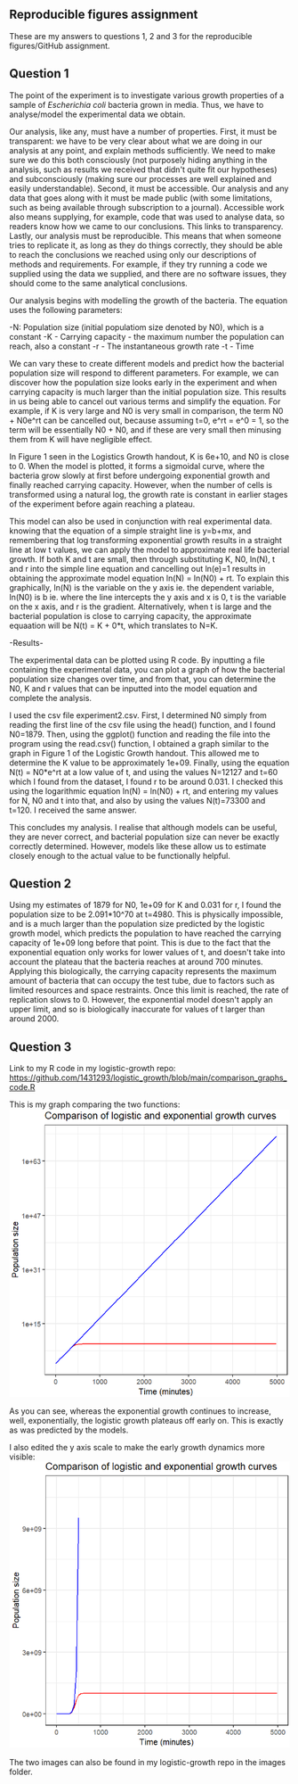 Reproducible figures assignment
--------------------------------------------------------------------------------------
These are my answers to questions 1, 2 and 3 for the reproducible figures/GitHub assignment.


Question 1
----------
The point of the experiment is to investigate various growth properties of a sample of _Escherichia coli_ bacteria grown in media. Thus, we have to analyse/model the experimental data we obtain.

Our analysis, like any, must have a number of properties. First, it must be transparent: we have to be very clear about what we are doing in our analysis at any point, and explain methods sufficiently. We need to make sure we do this both consciously (not purposely hiding anything in the analysis, such as results we received that didn't quite fit our hypotheses) and subconsciously (making sure our processes are well explained and easily understandable). 
Second, it must be accessible. Our analysis and any data that goes along with it must be made public (with some limitations, such as being available through subscription to a journal). Accessible work also means supplying, for example, code that was used to analyse data, so readers know how we came to our conclusions. This links to transparency. 
Lastly, our analysis must be reproducible. This means that when someone tries to replicate it, as long as they do things correctly, they should be able to reach the conclusions we reached using only our descriptions of methods and requirements. For example, if they try running a code we supplied using the data we supplied, and there are no software issues, they should come to the same analytical conclusions. 


Our analysis begins with modelling the growth of the bacteria. The equation uses the following parameters:

-N: Population size (initial populatiom size denoted by N0), which is a constant
-K - Carrying capacity - the maximum number the population can reach, also a constant
-r - The instantaneous growth rate
-t - Time

We can vary these to create different models and predict how the bacterial population size will respond to different parameters. For example, we can discover how the population size looks early in the experiment and when carrying capacity is much larger than the initial population size. This results in us being able to cancel out various terms and simplify the equation. For example, if K is very large and N0 is very small in comparison, the term N0 + N0e^rt can be cancelled out, because assuming t=0, e^rt = e^0 = 1, so the term will be essentially N0 + N0, and if these are very small then minusing them from K will have negligible effect.

In Figure 1 seen in the Logistics Growth handout, K is 6e+10, and N0 is close to 0. When the model is plotted, it forms a sigmoidal curve, where the bacteria grow slowly at first before undergoing exponential growth and finally reached carrying capacity. However, when the number of cells is transformed using a natural log, the growth rate is constant in earlier stages of the experiment before again reaching a plateau.

This model can also be used in conjunction with real experimental data. knowing that the equation of a simple straight line is y=b+mx, and remembering that log transforming exponential growth results in a straight line at low t values, we can apply the model to approximate real life bacterial growth. If both K and t are small, then through substituting K, N0, ln(N), t and r into the simple line equation and cancelling out ln(e)=1  results in obtaining the approximate model equation ln(N) = ln(N0) + rt. To explain this graphically, ln(N) is the variable on the y axis ie. the dependent variable, ln(N0) is b ie. where the line intercepts the y axis and x is 0, t is the variable on the x axis, and r is the gradient. Alternatively, when t is large and the bacterial population is close to carrying capacity, the approximate equaation will be N(t) = K + 0*t, which translates to N=K. 




-Results-

The experimental data can be plotted using R code. By inputting a file containing the experimental data, you can plot a graph of how the bacterial population size changes over time, and from that, you can determine the N0, K and r values that can be inputted into the model equation and complete the analysis.

I used the csv file experiment2.csv. First, I determined N0 simply from reading the first line of the csv file using the head() function, and I found N0=1879. Then, using the ggplot() function and reading the file into the program using the read.csv() function, I obtained a graph similar to the graph in Figure 1 of the Logistic Growth handout. This allowed me to determine the K value to be approximately 1e+09. Finally, using the equation N(t) = N0*e^rt at a low value of t, and using the values N=12127 and t=60 which I found from the dataset, I found r to be around 0.031. I checked this using the logarithmic equation ln(N) = ln(N0) + rt, and entering my values for N, N0 and t into that, and also by using the values N(t)=73300 and t=120. I received the same answer. 

This concludes my analysis. I realise that although models can be useful, they are never correct, and bacterial population size can never be exactly correctly determined. However, models like these allow us to estimate closely enough to the actual value to be functionally helpful. 



Question 2
----------

Using my estimates of 1879 for N0, 1e+09 for K and 0.031 for r, I found the population size to be 2.091*10^70 at t=4980. This is physically impossible, and is a much larger than the population size predicted by the logistic growth model, which predicts the population to have reached the carrying capacity of 1e+09 long before that point. This is due to the fact that the exponential equation only works for lower values of t, and doesn't take into account the plateau that the bacteria reaches at around 700 minutes. Applying this biologically, the carrying capacity represents the maximum amount of bacteria that can occupy the test tube, due to factors such as limited resources and space restraints. Once this limit is reached, the rate of replication slows to 0. However, the exponential model doesn't apply an upper limit, and so is biologically inaccurate for values of t larger than around 2000. 



Question 3
----------
Link to my R code in my logistic-growth repo: https://github.com/1431293/logistic_growth/blob/main/comparison_graphs_code.R

This is my graph comparing the two functions: ![image info](images/comp_graph.png)

As you can see, whereas the exponential growth continues to increase, well, exponentially, the logistic growth plateaus off early on. This is exactly as was predicted by the models. 

I also edited the y axis scale to make the early growth dynamics more visible: ![image info](images/comp_graph_scaled.png)


The two images can also be found in my logistic-growth repo in the images folder.





